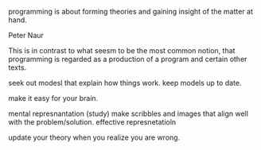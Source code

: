 programming is about forming theories and gaining insight of the matter at hand.

Peter Naur

This is in contrast to what seesm to be the most common notion, that programming is regarded as a production of a program and certain other texts.

seek out modesl that explain how things work.
keep models up to date.

make it easy for your brain.

mental represnantation (study)
make scribbles and images that align well with the problem/solution.
effective represnetatioln

update your theory when you realize you are wrong.